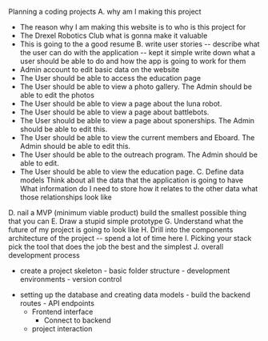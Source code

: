 Planning a coding projects 
A. 
why am I making this project 
- The reason why I am making this website is to 
who is this project for 
- The Drexel Robotics Club 
what is gonna make it valuable 
- This is going to the a good resume
B. 
write user stories -- describe what the user can do with the application -- kept it simple 
write down what a user should be able to do and how the app is going to work for them 
- Admin account to edit basic data on the website 
- The User should be able to access the education page 
- The User should be able to view a photo gallery. The Admin should be able to edit the photos
- The User should be able to view a page about the luna robot. 
- The User should be able to view a page about battlebots. 
- The User should be able to view a page about sponerships. The Admin should be able to edit this.
- The User should be able to view the current members and Eboard. The Admin should be able to edit this.
- The User should be able to the outreach program. The Admin should be able to edit. 
- The User should be able to view the education page. 
C. 
Define data models 
Think about all the data that the application is going to have 
What information do I need to store 
how it relates to the other data 
what those relationships look like


D. 
nail a MVP (minimum viable product)
build the smallest possible thing that you can 
E. 
Draw a stupid simple prototype
G. 
Understand what the future of my project is going to look like 
H. 
Drill into the components 
architecture of the project -- spend a lot of time here 
I. 
Picking your stack 
pick the tool that does the job the best and the simplest 
J.
overall development process 
- create a project skeleton
		- basic folder structure
		- development environments 
		- version control
* setting up the database and creating data models
	  - build the backend routes
		  - API endpoints
    - Frontend interface 
	    - Connect to backend
	- project interaction 
